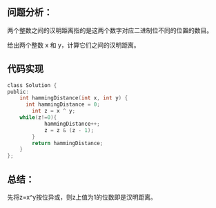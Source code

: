 ## 问题分析： 
两个整数之间的汉明距离指的是这两个数字对应二进制位不同的位置的数目。

给出两个整数 x 和 y，计算它们之间的汉明距离。
## 代码实现
```c
class Solution {
public:
    int hammingDistance(int x, int y) {
      int hammingDistance = 0;
        int z = x ^ y;
    while(z!=0){
            hammingDistance++; 
            z = z & (z - 1);
        }
        return hammingDistance;  
    }
};
```
## 总结：
先将z=x^y按位异或，则z上值为1的位数即是汉明距离。